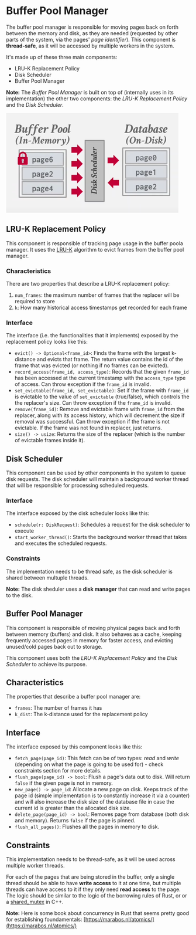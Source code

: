 # Buffer Pool Manager

The buffer pool manager is responsible for moving pages back on forth between the memory and disk, as they are needed (requested by other parts of the system, via the pages' *page identifier*). This component is **thread-safe**, as it will be accessed by multiple workers in the system.

It's made up of these three main components:
- LRU-K Replacement Policy
- Disk Scheduler
- Buffer Pool Manager

**Note:** The *Buffer Pool Manager* is built on top of (internally uses in its implementation) the other two components: the *LRU-K Replacement Policy* and the *Disk Scheduler*.

![Buffer Pool Diagram](images/buffer_pool_diagram.png)

## LRU-K Replacement Policy

This component is responsible of tracking page usage in the buffer poola manager. It uses the [LRU-K](https://www.cs.cmu.edu/~natassa/courses/15-721/papers/p297-o_neil.pdf) algorithm to evict frames from the buffer pool manager.

### Characteristics

There are two properties that describe a LRU-K replacement policy:
1. `num_frames`: the maximum number of frames that the replacer will be required to store
2. `k`: How many historical access timestamps get recorded for each frame

### Interface

The interface (i.e. the functionalities that it implements) exposed by the replacement policy looks like this:
- `evict() -> Optional<frame_id>`: Finds the frame with the largest k-distance and evicts that frame. The return value contains the id of the frame that was evicted (or nothing if no frames can be evicted).
- `record_access(frame_id, access_type)`: Records that the given `frame_id` has been accessed at the current timestamp with the `access_type` type of access. Can throw exception if the `frame_id` is invalid.
- `set_evictable(frame_id, set_evictable)`: Set if the frame with `frame_id` is evictable to the value of `set_evictable` (true/false), which controls the the replacer's size. Can throw exception if the `frame_id` is invalid.
- `remove(frame_id)`: Remove and evictable frame with `frame_id` from the replacer, along with its access history, which will decrement the size if removal was successful. Can throw exception if the frame is not evictable. If the frame was not found in replacer, just returns.
- `size() -> usize`: Returns the size of the replacer (which is the number of evictable frames inside it).

## Disk Scheduler

This component can be used by other components in the system to queue disk requests. The disk scheduler will maintain a background worker thread that will be responsible for processing scheduled requests.

### Interface

The interface exposed by the disk scheduler looks like this:
- `schedule(r: DiskRequest)`: Schedules a request for the disk scheduler to execute
- `start_worker_thread()`: Starts the background worker thread that takes and executes the scheduled requests.

### Constraints

The implementation needs to be thread safe, as the disk scheduler is shared between multuple threads.

**Note:** The disk sheduler uses a **disk manager** that can read and write pages to the disk.

## Buffer Pool Manager

This component is responsible of moving physical pages back and forth between memory (buffers) and disk. It also behaves as a cache, keeping frequently accessed pages in memory for faster access, and evicting unused/cold pages back out to storage.

This component uses both the *LRU-K Replacement Policy* and the *Disk Scheduler* to achieve its purpose.

## Characteristics

The properties that describe a buffer pool manager are:
- `frames`: The number of frames it has
- `k_dist`: The k-distance used for the replacement policy

## Interface

The interface exposed by this component looks like this:
- `fetch_page(page_id)`: This fetch can be of two types: *read* and *write* (depending on what the page is going to be used for) - check constraints section for more details.
- `flush_page(page_id) -> bool`: Flush a page's data out to disk. Will return `false` if the given page is not in memory.
- `new_page() -> page_id`: Allocate a new page on disk. Keeps track of the page id (simple implementation is to constantly increase it via a counter) and will also increase the disk size of the database file in case the current id is greater than the allocated disk size.
- `delete_page(page_id) -> bool`: Removes page from database (both disk and memory). Returns `false` if the page is pinned.
- `flush_all_pages()`: Flushes all the pages in memory to disk.

## Constraints

This implementation needs to be thread-safe, as it will be used across multiple worker threads.

For each of the pages that are being stored in the buffer, only a single thread should be able to have **write access** to it at one time, but multiple threads can have access to it if they only need **read access** to the page. The logic should be similar to the logic of the borrowing rules of Rust, or or a [shared_mutex](https://en.cppreference.com/w/cpp/thread/shared_mutex) in C++.

**Note:** Here is some book about concurrency in Rust that seems pretty good for establishing foundamentals: [https://marabos.nl/atomics/](https://marabos.nl/atomics/)
